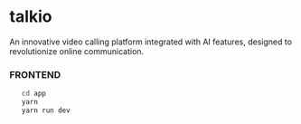 # talkio
An innovative video calling platform integrated with AI features, designed to revolutionize online communication.

### FRONTEND
```bash
   cd app
   yarn
   yarn run dev
```